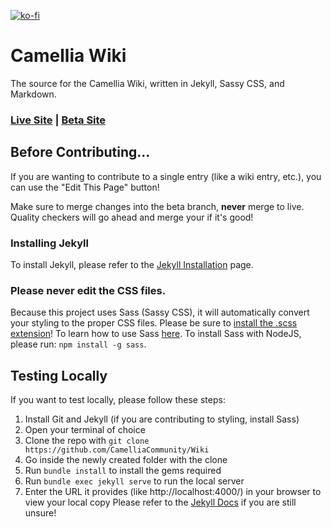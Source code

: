 [![ko-fi](https://storage.ko-fi.com/cdn/brandasset/kofi_bg_tag_dark.png)](https://ko-fi.com/P5P6SNZFW)

# Camellia Wiki

The source for the Camellia Wiki, written in Jekyll, Sassy CSS, and Markdown.

### [Live Site](https://camellia.wiki) | [Beta Site](https://beta.camellia.wiki)

## Before Contributing...

If you are wanting to contribute to a single entry (like a wiki entry, etc.), you can use the "Edit This Page" button!

Make sure to merge changes into the beta branch, **never** merge to live.
Quality checkers will go ahead and merge your if it's good!

### Installing Jekyll
To install Jekyll, please refer to the [Jekyll Installation](https://jekyllrb.com/docs/installation/) page.

### Please never edit the CSS files.
Because this project uses Sass (Sassy CSS), it will automatically convert your styling to the proper CSS files.
Please be sure to [install the .scss extension](https://marketplace.visualstudio.com/items?itemName=glenn2223.live-sass)!
To learn how to use Sass [here](https://sass-lang.com/install/).
To install Sass with NodeJS, please run: `npm install -g sass`.

## Testing Locally

If you want to test locally, please follow these steps:
1. Install Git and Jekyll (if you are contributing to styling, install Sass)
2. Open your terminal of choice
3. Clone the repo with `git clone https://github.com/CamelliaCommunity/Wiki`
4. Go inside the newly created folder with the clone
5. Run `bundle install` to install the gems required
6. Run `bundle exec jekyll serve` to run the local server
7. Enter the URL it provides (like http://localhost:4000/) in your browser to view your local copy
Please refer to the [Jekyll Docs](https://jekyllrb.com/docs/) if you are still unsure!
